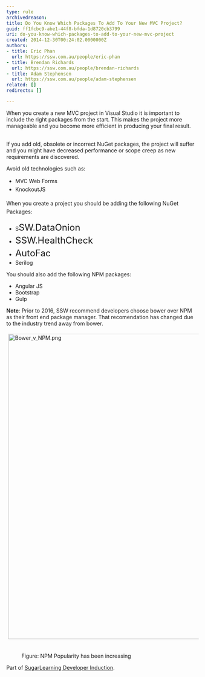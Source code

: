 ```yaml
---
type: rule
archivedreason: 
title: Do You Know Which Packages To Add To Your New MVC Project?
guid: ff1fcbc9-abe1-44f8-bfda-1d8720cb3799
uri: do-you-know-which-packages-to-add-to-your-new-mvc-project
created: 2014-12-30T00:24:02.0000000Z
authors:
- title: Eric Phan
  url: https://ssw.com.au/people/eric-phan
- title: Brendan Richards
  url: https://ssw.com.au/people/brendan-richards
- title: Adam Stephensen
  url: https://ssw.com.au/people/adam-stephensen
related: []
redirects: []

---
```



​​​When you create a new MVC project in Visual Studio it is important to include the right packages from the start. This makes the project more manageable and you become more efficient in producing your final result.
<br><excerpt class='endintro'></excerpt><br>
<p>​If you add old, obsolete or incorrect NuGet packages, the project will suffer and you might have decreased performance or scope creep as new requirements are discovered.&#160;</p><p>Avoid old technologies such as&#58;</p><span style="line-height&#58;1.6;"><ul><li><span style="line-height&#58;1.6;">​​</span><span style="line-height&#58;1.6;">MVC Web Forms</span></li><li><span style="line-height&#58;1.6;"></span><span style="line-height&#58;1.6;">Knockout</span><span style="line-height&#58;1.6;">JS</span><br></li></ul></span>​<span style="line-height&#58;1.6;">When you create a project you should be adding the following NuGet Packages&#58;</span><br><ul><li>S<span style="line-height&#58;2.1rem;font-size&#58;1.5rem;">SW.DataOnion</span></li><li><span style="line-height&#58;2.1rem;font-size&#58;1.5rem;">SSW.HealthCheck</span></li><li><span style="line-height&#58;2.1rem;font-size&#58;1.5rem;">​​AutoFac</span></li><li><span style="line-height&#58;2.1rem;font-size&#58;1.5rem;"></span>Serilog</li></ul><p>You should also add the following NPM  packages&#58;</p><ul><li>Angular JS</li><li>Bootstrap</li><li>Gulp<br></li></ul><p><strong>Note</strong>&#58; Prior to 2016, SSW recommend developers choose bower over NPM as their front end package manager. That recomendation has chan​ged due to the industry trend away from bower.</p><p><img alt="Bower_v_NPM.png" src="/SiteAssets/do-you-know-which-packages-to-add-to-your-new-mvc-project/Bower_v_NPM.png" style="margin&#58;5px;width&#58;808px;" />&#160;</p><dd class="ssw15-rteElement-FigureGood">Figure&#58; NPM Popularity has been increasing<br></dd><p class="ssw15-rteElement-YellowBorderBox">Part of <span><a href="https&#58;//sugarlearning.com/companies/SSW/modules/5099/induction-day-3-developer-induction" target="_blank">SugarLearning Developer Induction</a></span>. <br></p>


